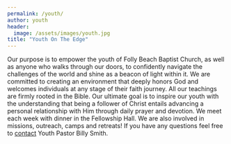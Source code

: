 ```yaml
---
permalink: /youth/
author: youth
header:
  image: /assets/images/youth.jpg
title: "Youth On The Edge"
---
```


Our purpose is to empower the youth of Folly Beach Baptist Church, as well as anyone who walks
through our doors, to confidently navigate the challenges of the world and shine as a beacon of
light within it. We are committed to creating an environment that deeply honors God and welcomes
individuals at any stage of their faith journey. All our teachings are firmly rooted in the Bible.
Our ultimate goal is to inspire our youth with the understanding that being a follower of Christ
entails advancing a personal relationship with Him through daily prayer and devotion. We meet each
week with dinner in the Fellowship Hall. We are also involved in missions, outreach, camps and
retreats! If you have any questions feel free to [contact](/_pages/ourleaders.md) Youth Pastor Billy
Smith.
